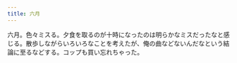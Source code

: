 ```yaml
---
title: 六月
---
```


六月。色々ミスる。夕食を取るのが十時になったのは明らかなミスだったなと感じる。散歩しながらいろいろなことを考えたが、俺の曲などないんだなという結論に至るなどする。コップも買い忘れちゃった。